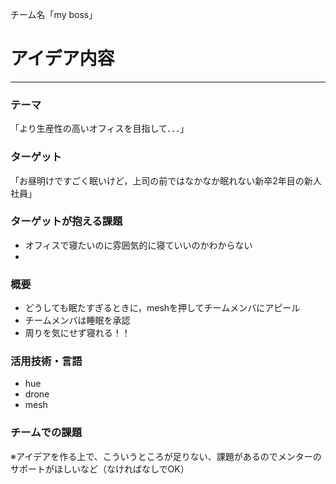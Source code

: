 チーム名「my boss」
# アイデア内容
---
### テーマ
「より生産性の高いオフィスを目指して．．．」

### ターゲット
「お昼明けですごく眠いけど，上司の前ではなかなか眠れない新卒2年目の新人社員」

### ターゲットが抱える課題
* オフィスで寝たいのに雰囲気的に寝ていいのかわからない
* 
### 概要
* どうしても眠たすぎるときに，meshを押してチームメンバにアピール
* チームメンバは睡眠を承認
* 周りを気にせず寝れる！！

### 活用技術・言語
* hue
* drone
* mesh


### チームでの課題
※アイデアを作る上で、こういうところが足りない、課題があるのでメンターのサポートがほしいなど（なければなしでOK）
